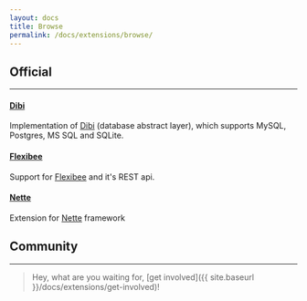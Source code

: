 ```yaml
---
layout: docs
title: Browse
permalink: /docs/extensions/browse/
---
```


## Official

--------

#### [Dibi](http://github.com/unimapper/unimapper-dibi)
Implementation of [Dibi](http://dibiphp.com) (database abstract layer), which supports MySQL, Postgres, MS SQL and SQLite.

#### [Flexibee](http://github.com/unimapper/unimapper-flexibee)
Support for [Flexibee](http://www.flexibee.eu) and it's REST api.

#### [Nette](http://github.com/unimapper/unimapper-nette)
Extension for [Nette](http://nette.org) framework

## Community

--------

> Hey, what are you waiting for, [get involved]({{ site.baseurl }}/docs/extensions/get-involved)!